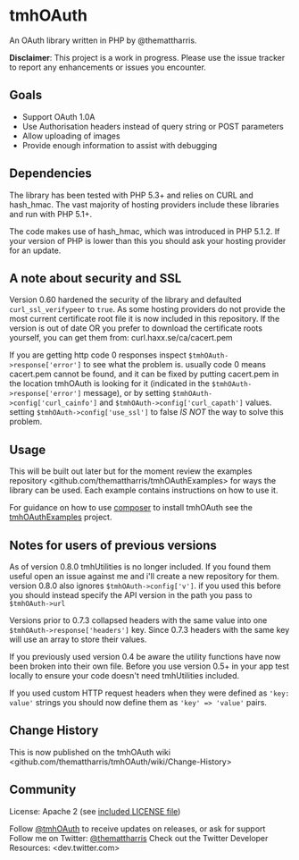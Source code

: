 # tmhOAuth

An OAuth library written in PHP by @themattharris.

**Disclaimer**: This project is a work in progress. Please use the issue tracker
to report any enhancements or issues you encounter.

## Goals

- Support OAuth 1.0A
- Use Authorisation headers instead of query string or POST parameters
- Allow uploading of images
- Provide enough information to assist with debugging

## Dependencies

The library has been tested with PHP 5.3+ and relies on CURL and hash_hmac. The
vast majority of hosting providers include these libraries and run with PHP 5.1+.

The code makes use of hash_hmac, which was introduced in PHP 5.1.2. If your version
of PHP is lower than this you should ask your hosting provider for an update.

## A note about security and SSL

Version 0.60 hardened the security of the library and defaulted `curl_ssl_verifypeer` to `true`.
As some hosting providers do not provide the most current certificate root file
it is now included in this repository. If the version is out of date OR you prefer
to download the certificate roots yourself, you can get them
from: curl.haxx.se/ca/cacert.pem

If you are getting http code 0 responses inspect `$tmhOAuth->response['error']` to see what the
problem is. usually code 0 means cacert.pem cannot be found, and it can be fixed by putting cacert.pem
in the location tmhOAuth is looking for it (indicated in the `$tmhOAuth->response['error']` message), or
by setting `$tmhOAuth->config['curl_cainfo']` and `$tmhOAuth->config['curl_capath']` values. setting
`$tmhOAuth->config['use_ssl']` to false *IS NOT* the way to solve this problem.

## Usage

This will be built out later but for the moment review the examples repository
<github.com/themattharris/tmhOAuthExamples> for ways the library can be
used. Each example contains instructions on how to use it.

For guidance on how to use [composer](getcomposer.org) to install tmhOAuth see the
[tmhOAuthExamples](github.com/themattharris/tmhOAuthExamples) project.

## Notes for users of previous versions

As of version 0.8.0 tmhUtilities is no longer included. If you found them useful open an issue against me
and i'll create a new repository for them. version 0.8.0 also ignores `$tmhOAuth->config['v']`. if you used
this before you should instead specify the API version in the path you pass to `$tmhOAuth->url`

Versions prior to 0.7.3 collapsed headers with the same value into one
`$tmhOAuth->response['headers']` key. Since 0.7.3 headers with the same key will use an array
to store their values.

If you previously used version 0.4 be aware the utility functions
have now been broken into their own file. Before you use version 0.5+ in your app
test locally to ensure your code doesn't need tmhUtilities included.

If you used custom HTTP request headers when they were defined as `'key: value'` strings
you should now define them as `'key' => 'value'` pairs.

## Change History

This is now published on the tmhOAuth wiki <github.com/themattharris/tmhOAuth/wiki/Change-History>

## Community

License: Apache 2 (see [included LICENSE file](github.com/themattharris/tmhOAuth/blob/master/LICENSE))

Follow [@tmhOAuth](twitter.com/intent/follow?screen_name=tmhOAuth) to receive updates on releases, or ask for support
Follow me on Twitter: [@themattharris](twitter.com/intent/follow?screen_name=themattharris)
Check out the Twitter Developer Resources: <dev.twitter.com>